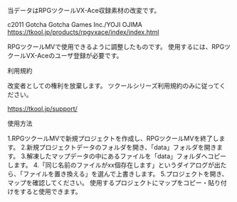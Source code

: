 当データはRPGツクールVX-Ace収録素材の改変です。

c2011 Gotcha Gotcha Games Inc./YOJI OJIMA
https://tkool.jp/products/rpgvxace/index/index.html

RPGツクールMVで使用できるように調整したものです。
使用するには、RPGツクールVX-Aceのユーザ登録が必要です。

利用規約

改変者としての権利を放棄します。
ツクールシリーズ利用規約のみに従ってください。

https://tkool.jp/support/

使用方法

1.RPGツクールMVで新規プロジェクトを作成し、RPGツクールMVを終了します。
2.新規プロジェクトデータのフォルダを開き、「data」フォルダを開きます。
3.解凍したマップデータの中にあるファイルを「data」フォルダへコピーします。
4.「同じ名前のファイルがxx個存在します」というダイアログが出たら、「ファイルを置き換える」を選んで上書きします。
5.プロジェクトを開き、マップを確認してください。
使用するプロジェクトにマップをコピー・貼り付けをすると使用できます。